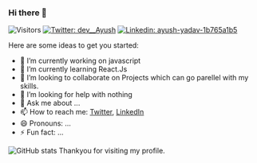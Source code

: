 ### Hi there 👋

![Visitors](https://visitor-badge.glitch.me/badge?page_id=PRO-teen)
[![Twitter: dev__Ayush](https://img.shields.io/twitter/follow/dev__Ayush?style=social)](https://twitter.com/dev__Ayush)
[![Linkedin: ayush-yadav-1b765a1b5](https://img.shields.io/badge/ayush-yadav-1b765a1b5-blue?style=flat-square&logo=Linkedin&logoColor=white&link=https://www.linkedin.com/in/ayush-yadav-1b765a1b5/)](https://www.linkedin.com/in/ayush-yadav-1b765a1b5/)


Here are some ideas to get you started:

- 🔭 I’m currently working on javascript
- 🌱 I’m currently learning React.Js
- 👯 I’m looking to collaborate on Projects which can go parellel with my skills.
- 🤔 I’m looking for help with nothing
- 💬 Ask me about ...
- 📫 How to reach me: [Twitter](https://twitter.com/dev__Ayush), [LinkedIn](https://Linkedin.com/in/ayush-yadav-1b765a1b5)
- 😄 Pronouns: ...
- ⚡ Fun fact: ...


![GitHub stats](https://github-readme-stats.vercel.app/api?username=PRO-teen&show_icons=true&hide_border=true)
Thankyou for visiting my profile.
